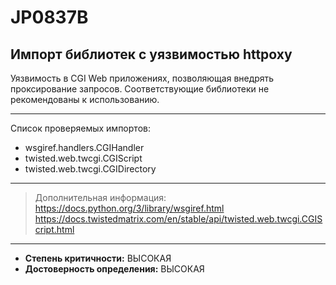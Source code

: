 # JP0837B
## Импорт библиотек с уязвимостью httpoxy
Уязвимость в CGI Web приложениях, позволяющая внедрять проксирование запросов.
Соответствующие библиотеки не рекомендованы к использованию.


---
Список проверяемых импортов:

* wsgiref.handlers.CGIHandler 
* twisted.web.twcgi.CGIScript 
* twisted.web.twcgi.CGIDirectory

---
> Дополнительная информация:
> <https://docs.python.org/3/library/wsgiref.html>
> <https://docs.twistedmatrix.com/en/stable/api/twisted.web.twcgi.CGIScript.html>
---
* __Степень критичности:__ ВЫСОКАЯ
* __Достоверность определения:__ ВЫСОКАЯ